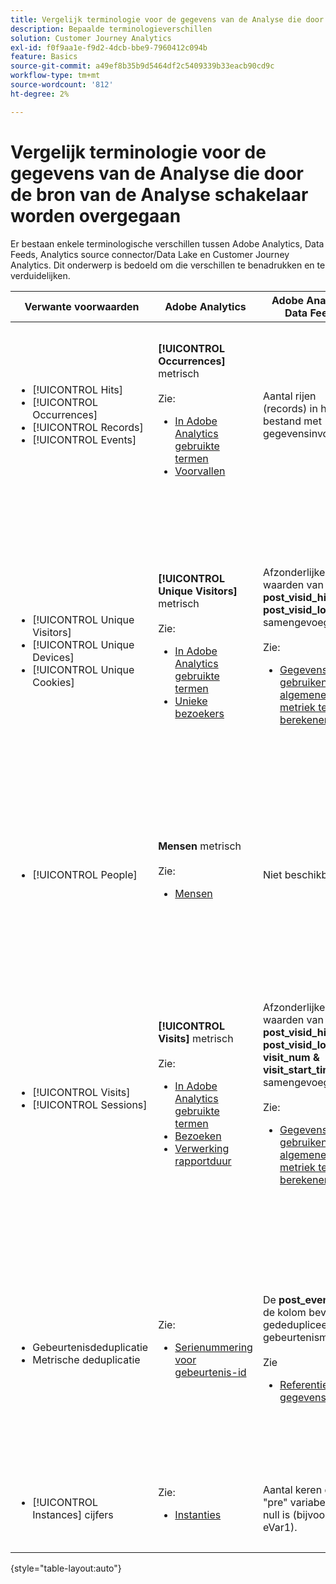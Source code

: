 ```yaml
---
title: Vergelijk terminologie voor de gegevens van de Analyse die door de bron van de Analyse schakelaar worden overgegaan
description: Bepaalde terminologieverschillen
solution: Customer Journey Analytics
exl-id: f0f9aa1e-f9d2-4dcb-bbe9-7960412c094b
feature: Basics
source-git-commit: a49ef8b35b9d5464df2c5409339b33eacb90cd9c
workflow-type: tm+mt
source-wordcount: '812'
ht-degree: 2%

---
```


# Vergelijk terminologie voor de gegevens van de Analyse die door de bron van de Analyse schakelaar worden overgegaan

Er bestaan enkele terminologische verschillen tussen Adobe Analytics, Data Feeds, Analytics source connector/Data Lake en Customer Journey Analytics. Dit onderwerp is bedoeld om die verschillen te benadrukken en te verduidelijken.

| Verwante voorwaarden | Adobe Analytics | Adobe Analytics Data Feeds | Bronconnector Analyse/Data Lake | Customer Journey Analytics | Notities |
|---|---|---|---|---|---|
| <ul><li>[!UICONTROL Hits]</li><li>[!UICONTROL Occurrences]</li><li>[!UICONTROL Records]</li><li>[!UICONTROL Events]</li></ul> | **[!UICONTROL Occurrences]** metrisch<br><br>Zie:<ul><li>[In Adobe Analytics gebruikte termen](https://experienceleague.adobe.com/docs/analytics/technotes/terms.html?lang=en)</li><li>[Voorvallen](https://experienceleague.adobe.com/docs/analytics/components/metrics/occurrences.html?lang=en)</li></ul> | Aantal rijen (records) in het bestand met gegevensinvoer | Aantal rijen (verslagen) in de dataset<br><br>Zie:<ul><li>[Adobe Analytics-gegevens vergelijken met Customer Journey Analytics-gegevens](https://experienceleague.adobe.com/docs/analytics-platform/using/troubleshooting/compare.html?lang=en)</li></ul> | **[!UICONTROL Events]** metrisch | <ul><li>&quot;Actief&quot; en &quot;voorkomen&quot; zijn synoniem in Adobe Analytics.</li><li>Zie _Aangepaste gebeurtenissen_ hieronder.</li><li>Bepaalde gegevens worden gefilterd terwijl deze via de bronconnector van Analytics naar Adobe Experience Platform worden doorgegeven. Zie [Adobe Analytics-gegevens vergelijken met Customer Journey Analytics-gegevens](https://experienceleague.adobe.com/docs/analytics-platform/using/troubleshooting/compare.html?lang=en) |
| <ul><li>[!UICONTROL Unique Visitors]</li><li>[!UICONTROL Unique Devices]</li><li>[!UICONTROL Unique Cookies]</li></ul> | **[!UICONTROL Unique Visitors]** metrisch<br><br>Zie:<ul><li>[In Adobe Analytics gebruikte termen](https://experienceleague.adobe.com/docs/analytics/technotes/terms.html?lang=en)</li><li>[Unieke bezoekers](https://experienceleague.adobe.com/docs/analytics/components/metrics/unique-visitors.html?lang=en)</li></ul> | Afzonderlijke waarden van **post\_visid\_high &amp; post\_visid\_low** samengevoegd.<br><br>Zie:<ul><li>[Gegevensfeeds gebruiken om algemene metriek te berekenen](https://experienceleague.adobe.com/docs/analytics/export/analytics-data-feed/data-feed-contents/datafeeds-calculate.html?lang=en)</li></ul> | Aantal verschillend van **endUserIDs.\_experience.id.id** | **Mensen** metrisch, als **endUserIDs.\_experience.id.id** wordt gekozen als de persoon-id. | <ul><li>Een &quot;persoon&quot; in Adobe Analytics is doorgaans gekoppeld aan een &quot;apparaat-id&quot;, zoals een cookie. AID is de primaire apparaat-id in Adobe Analytics, niet ECID. Zie ook [STEUN, ECID, AACUSTOMID en de bronaansluiting voor Analytics](https://experienceleague.adobe.com/docs/analytics-platform/using/compare-aa-cja/cja-aa-comparison/aaid-ecid-adc.html).</li><li>&quot;Bezoeker&quot; is geen meeteenheid buiten de doos in Customer Journey Analytics. Maar als u **endUserIDs.\_experience.id.id** als Person ID, is de metrisch van Mensen in Customer Journey Analytics ruwweg gelijkwaardig aan Unieke Bezoekers in Adobe Analytics.</li></ul> |
| <ul><li>[!UICONTROL People]</li></ul> | **Mensen** metrisch<br><br> Zie:<ul><li>[Mensen](https://experienceleague.adobe.com/docs/analytics/components/metrics/people.html?lang=en)</li></ul> | Niet beschikbaar | Aantal verschillend van **_\&lt;path>_.stitchedId**(alleen beschikbaar in naastgelegen gegevenssets) | **Mensen** metrisch | <ul><li>De metrische mensen in Customer Journey Analytics is de telling verschillend van Persoon IDs. Afhankelijk van wat u als Persoon identiteitskaart in de verbinding van de Customer Journey Analytics kiest, kan metrische Mensen verschillende dingen betekenen.</ul></li> |
| <ul><li>[!UICONTROL Visits]</li><li>[!UICONTROL Sessions]</li></ul> | **[!UICONTROL Visits]** metrisch<br><br>Zie:<ul><li>[In Adobe Analytics gebruikte termen](https://experienceleague.adobe.com/docs/analytics/technotes/terms.html?lang=en)</li><li>[Bezoeken](https://experienceleague.adobe.com/docs/analytics/components/metrics/visits.html?lang=en)</li><li>[Verwerking rapportduur](https://experienceleague.adobe.com/docs/analytics/components/virtual-report-suites/vrs-report-time-processing.html?lang=en)</ul></li> | Afzonderlijke waarden van **post\_visid\_high, post\_visid\_low, visit\_num &amp; visit\_start\_time\_gmt** samengevoegd.<br><br>Zie:<ul><li>[Gegevensfeeds gebruiken om algemene metriek te berekenen](https://experienceleague.adobe.com/docs/analytics/export/analytics-data-feed/data-feed-contents/datafeeds-calculate.html?lang=en)</li></ul> | Niet beschikbaar | **Sessies** metrisch | <ul><li>Met rapport-tijd verwerking in Adobe Analytics virtuele rapportreeksen en de gegevensmeningen van de Customer Journey Analytics, is het concept een bezoek (zitting) configureerbaar. Het resultaat is dat het aantal bezoeken (sessies) per omgeving kan verschillen, afhankelijk van de toegepaste definitie. Zie ook [Vergelijk gegevensverwerking in Adobe Analytics en Customer Journey Analytics-rapportagefuncties](https://experienceleague.adobe.com/docs/analytics-platform/using/compare-aa-cja/cja-aa-comparison/data-processing-comparisons.html?lang=en) en [Virtuele rapportsuite, gegevensweergaven, Adobe Experience Platform-sandboxen en de bronconnector van Analytics](https://experienceleague.adobe.com/docs/analytics-platform/using/compare-aa-cja/cja-aa-comparison/vrs-dataview-sandbox-adc.html?lang=en). | <ul><li>Aangepaste gebeurtenissen</li><li>Succesgebeurtenissen</li></ul> | Aangepaste gebeurtenissen 1-1000 | **post\_events\_list**<br><br> Zie:<ul><li>[Gegevensfeeds gebruiken om algemene metriek te berekenen](https://experienceleague.adobe.com/docs/analytics/export/analytics-data-feed/data-feed-contents/datafeeds-calculate.html?lang=en) | **\_experience.analytics.<ul>event1to100.event1 **doorheen<br>** event901to1000.event1000 **</ul> | **\_experience.analytics.<ul>event1to100.event1 **doorheen<br>** event901to1000.event1000 **</ul> | <ul><li>Een &quot;gebeurtenis&quot; in Adobe Analytics is een [Gebeurtenis geslaagd](https://experienceleague.adobe.com/docs/analytics/components/metrics/custom-events.html?lang=en) (aangepaste gebeurtenis) die is ingesteld in een Adobe Analytics-afbeeldingsaanvraag (serveraanroep gegevensverzameling).</ul> |
| <ul><li>Gebeurtenisdeduplicatie</li><li>Metrische deduplicatie</ul></li> | Zie:<ul><li>[Serienummering voor gebeurtenis-id](https://experienceleague.adobe.com/docs/analytics/implementation/vars/page-vars/events/event-serialization.html?lang=en)</li></ul> | De **post_events_list** de kolom bevat gededupliceerde gebeurtenismetriek.<br><br>Zie <ul><li>[Referentie gegevenskolom](https://experienceleague.adobe.com/docs/analytics/export/analytics-data-feed/data-feed-contents/datafeeds-reference.html?lang=en). </ul></li> | Niet beschikbaar | Zie:<ul><li>[Instellingen voor metagegevensdeduplicatie](https://experienceleague.adobe.com/docs/analytics-platform/using/cja-dataviews/component-settings/metric-deduplication.html?lang=en) | <ul><li>Event/metrische deduplicatie in Adobe Analytics verschilt enigszins van Customer Journey Analytics. In Adobe Analytics vindt deduplicatie plaats tijdens de gegevensverwerking. In Customer Journey Analytics vindt deduplicatie plaats tijdens de runtime van het rapport, wat meer flexibiliteit biedt. Gededupliceerde metriek kan enigszins afwijken in Adobe Analytics versus Customer Journey Analytics.</li></ul> |
| <ul><li>[!UICONTROL Instances] cijfers</li></ul> | Zie:<ul><li>[Instanties](https://experienceleague.adobe.com/docs/analytics/components/metrics/instances.html?lang=en) | Aantal keren dat een &quot;pre&quot; variabele niet null is (bijvoorbeeld eVar1). | Aantal keren dat een variabele &quot;mid&quot; niet null is (bijvoorbeeld **\_experience.analytics.<br>customDimensions.eVars.eVar1**). | U kunt **Instanties** metriek op [het creëren van metriek van eVar gebieden.](https://experienceleague.adobe.com/docs/analytics-platform/using/cja-dataviews/data-views-usecases.html) | <ul><li>[!UICONTROL Instances] wordt normaal geassocieerd met pro en eVar kolommen als middel om te bepalen hoe vaak de variabele is geplaatst. |

{style="table-layout:auto"}